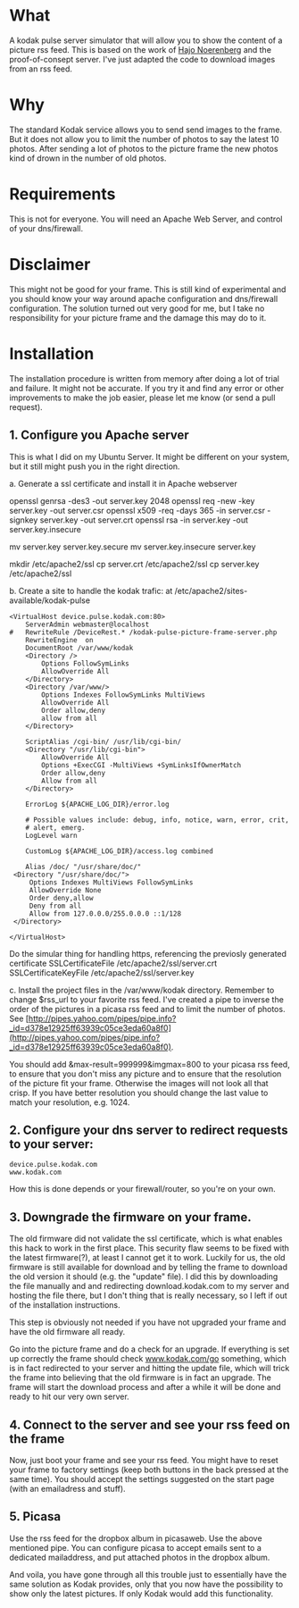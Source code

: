 # What
A kodak pulse server simulator that will allow you to show the content of a picture rss 
feed. This is based on the work of [Hajo Noerenberg](http://www.noerenberg.de/hajo/pub/kodak-pulse-picture-frame-server.php.txt)
and the proof-of-consept server. I've just adapted the code to download images from an
rss feed. 

# Why
The standard Kodak service allows you to send send images to the frame. But it does not
allow you to limit the number of photos to say the latest 10 photos. After sending a lot
of photos to the picture frame the new photos kind of drown in the number of old photos. 

# Requirements
This is not for everyone. You will need an Apache Web Server, and control of your 
dns/firewall. 

# Disclaimer
This might not be good for your frame. This is still kind of experimental and you should 
know your way around apache configuration and dns/firewall configuration. The solution 
turned out very good for me, but I take no responsibility for your picture frame and the
damage this may do to it. 

# Installation

The installation procedure is written from memory after doing a lot of trial and failure.
It might not be accurate. If you try it and find any error or other improvements to make
the job easier, please let me know (or send a pull request). 

## 1. Configure you Apache server
This is what I did on my Ubuntu Server. It might be different on your system, but it still
might push you in the right direction.

a. Generate a ssl certificate and install it in Apache webserver

openssl genrsa -des3 -out server.key 2048
openssl req -new -key server.key -out server.csr
openssl x509 -req -days 365 -in server.csr -signkey server.key -out server.crt
openssl rsa -in server.key -out server.key.insecure

mv server.key server.key.secure
mv server.key.insecure server.key

mkdir /etc/apache2/ssl
cp server.crt /etc/apache2/ssl
cp server.key /etc/apache2/ssl

b. Create a site to handle the kodak trafic:
at  /etc/apache2/sites-available/kodak-pulse 

	<VirtualHost device.pulse.kodak.com:80>
		ServerAdmin webmaster@localhost
	#	RewriteRule /DeviceRest.* /kodak-pulse-picture-frame-server.php
		RewriteEngine  on
		DocumentRoot /var/www/kodak
		<Directory />
			Options FollowSymLinks
			AllowOverride All
		</Directory>
		<Directory /var/www/>
			Options Indexes FollowSymLinks MultiViews
			AllowOverride All
			Order allow,deny
			allow from all
		</Directory>	

		ScriptAlias /cgi-bin/ /usr/lib/cgi-bin/
		<Directory "/usr/lib/cgi-bin">
			AllowOverride All
			Options +ExecCGI -MultiViews +SymLinksIfOwnerMatch
			Order allow,deny
			Allow from all
		</Directory>

		ErrorLog ${APACHE_LOG_DIR}/error.log

		# Possible values include: debug, info, notice, warn, error, crit,
		# alert, emerg.
		LogLevel warn

		CustomLog ${APACHE_LOG_DIR}/access.log combined

	    Alias /doc/ "/usr/share/doc/"
   	 <Directory "/usr/share/doc/">
   	     Options Indexes MultiViews FollowSymLinks
   	     AllowOverride None
   	     Order deny,allow
   	     Deny from all
   	     Allow from 127.0.0.0/255.0.0.0 ::1/128
   	 </Directory>

	</VirtualHost>

Do the simular thing for handling https, referencing the previosly generated certificate
	SSLCertificateFile    /etc/apache2/ssl/server.crt
	SSLCertificateKeyFile /etc/apache2/ssl/server.key


c. Install the project files in the 
	/var/www/kodak
directory. Remember to change $rss_url to your favorite rss feed. I've created a pipe to
inverse the order of the pictures in a picasa rss feed and to limit the number of photos. 
See [http://pipes.yahoo.com/pipes/pipe.info?_id=d378e12925ff63939c05ce3eda60a8f0](http://pipes.yahoo.com/pipes/pipe.info?_id=d378e12925ff63939c05ce3eda60a8f0). 

You should add 
	&max-result=999999&imgmax=800 
to your picasa rss feed, to ensure that you don't miss any picture and to ensure that the
resolution of the picture fit your frame. Otherwise the images will not look all that 
crisp. If you have better resolution you should change the last value to match your resolution,
e.g. 1024. 
 

## 2. Configure your dns server to redirect requests to your server:
	device.pulse.kodak.com
	www.kodak.com

How this is done depends or your firewall/router, so you're on your own. 

## 3. Downgrade the firmware on your frame. 
The old firmware did not validate the ssl certificate, which is what enables this hack 
to work in the first place. This security flaw seems to be fixed with the latest firmware(?),
at least I cannot get it to work. Luckily for us, the old firmware is still available for
download and by telling the frame to download the old version it should (e.g. the "update"
file). I did this by downloading the file manually and and redirecting download.kodak.com 
to my server and hosting the file there, but I don't thing that is really necessary, so 
I left if out of the installation instructions. 

This step is obviously not needed if you have not upgraded your frame and have the old
firmware all ready. 

Go into the picture frame and do a check for an upgrade. If everything is set up correctly
the frame should check www.kodak.com/go something, which is in fact redirected to your 
server and hitting the update file, which will trick the frame into believing that the 
old firmware is in fact an upgrade. The frame will start the download process and after
a while it will be done and ready to hit our very own server.


## 4. Connect to the server and see your rss feed on the frame

Now, just boot your frame and see your rss feed. You might have to reset your frame
to factory settings (keep both buttons in the back pressed at the same time). You should
accept the settings suggested on the start page (with an emailadress and stuff). 

## 5. Picasa 
Use the rss feed for the dropbox album in picasaweb. Use the above mentioned pipe. You
can configure picasa to accept emails sent to a dedicated mailaddress, and put 
attached photos in the dropbox album. 

And voila, you have gone through all this trouble just to essentially have the same 
solution as Kodak provides, only that you now have the possibility to show only the latest
pictures. If only Kodak would add this functionality. 